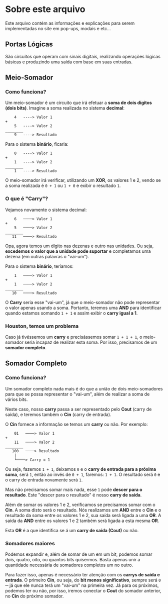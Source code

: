 # Sobre este arquivo

Este arquivo contém as informações e explicações para serem implementadas no site em pop-ups, modais e etc...

## Portas Lógicas

São circuitos que operam com sinais digitais, realizando operações lógicas básicas e produzindo uma saída com base em suas entradas.

## Meio-Somador

### Como funciona?

Um meio-somador é um circuito que irá efetuar a **soma de dois dígitos (dois bits)**. Imagine a soma realizada no sistema **decimal**:

``` 
    4   ----> Valor 1
+
    5   ----> Valor 2
________
    9   ----> Resultado
```

Para o sistema **binário**, ficaria:

``` 
    0   ----> Valor 1
+
    1   ----> Valor 2
________
    1   ----> Resultado
```

O meio-somador irá verificar, utilizando um **XOR**, os valores 1 e 2, vendo se a soma realizada é `0 + 1` ou `1 + 0` e exibir o resultado `1`.

### O que é "Carry"?

Vejamos novamente o sistema decimal:

``` 
    6   ────> Valor 1
+
    5   ────> Valor 2
________
   11   ────> Resultado
```

Opa, agora temos um dígito nas dezenas e outro nas unidades. Ou seja, **excedemos o valor que a unidade pode suportar** e completamos uma dezena (em outras palavras o "vai-um").

Para o sistema **binário**, teríamos:

``` 
    1   ────> Valor 1
+
    1   ────> Valor 2
________
   10   ────> Resultado
```

O **Carry** seria esse "vai-um", já que o meio-somador não pode representar o valor apenas usando a soma. Portanto, teremos uma **AND** para identificar quando estamos somando `1 + 1` e assim exibir o **carry igual a 1**.

### Houston, temos um problema

Caso já tivéssemos um **carry** e precisássemos somar `1 + 1 + 1`, o meio-somador seria incapaz de realizar esta soma. Por isso, precisamos de um **somador completo**.

## Somador Completo

### Como funciona?

Um somador completo nada mais é do que a união de dois meio-somadores para que se possa representar o "vai-um", além de realizar a soma de vários bits.

Neste caso, nosso **carry** passa a ser representado pelo **Cout** (carry de saída), e teremos também o **Cin** (carry de entrada).

O **Cin** fornece a informação se temos um **carry** ou não. Por exemplo:

``` 
    01   ────> Valor 1
+
    11   ────> Valor 2
________
   100   ────> Resultado
    |
    └────> Carry = 1
```

Ou seja, fazemos `1 + 1`, deixamos `0` e o **carry de entrada para a próxima soma**, será `1`, então ao invés de `0 + 1`, faremos: `1 + 1`. O resultado será `0` e o carry de entrada novamente será `1`. 

Mas não precisamos somar mais nada, esse `1` pode **descer para o resultado**. Este "descer para o resultado" é nosso **carry de saída**.

Além de somar os valores 1 e 2, verificamos se precisamos somar com o **Cin**. A soma disto será o resultado. Nós realizamos um **AND** entre o **Cin** e o resultado da soma entre os valores 1 e 2, sua saída será ligada a uma **OR**. A saída da **AND** entre os valores 1 e 2 também será ligada a esta mesma **OR**.

Esta **OR** é a que identifica se á um **carry de saída (Cout)** ou não.

### Somadores maiores

Podemos expandir e, além de somar de um em um bit, podemos somar dois, quatro, oito, ou quantos bits quisermos. Basta apenas unir a quantidade necessária de somadores completos um no outro.

Para fazer isso, apenas é necessário ter atenção com os **carrys de saída e entrada**. O primeiro **Cin**, ou seja, do **bit menos significativo**, sempre será `0` ─ já que ele nunca terá um "vai-um" na primeira vez. Já para os próximos, podemos ter ou não, por isso, iremos conectar o **Cout** do somador anterior, no **Cin** do próximo somador.

